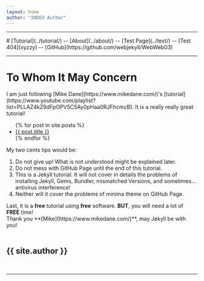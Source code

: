 ```yaml
---
layout: home
author: "INDEX Author"
---
```

<hr>
# [Tutorial](../tutorial/) -- [About](../about/) -- [Test Page](../test/) -- [Test 404](xyzzy) -- [GitHub](https://github.com/webjekyll/WebWeb03)
<hr>
<h1>To Whom It May Concern</h1>
I am just following 
[Mike Dane](https://www.mikedane.com/)'s
[tutorial](https://www.youtube.com/playlist?list=PLLAZ4kZ9dFpOPV5C5Ay0pHaa0RJFhcmcB).
It is a really really great tutorial! 
<ul>
{% for post in site.posts %}
<li><a href="{{ post.url }}">{{ post.title }}</a></li>
{% endfor %}
</ul>
My two cents tips would be:
<ol><li>  Do not give up! What is not understood might be explained later.
</li><li> Do not mess with GitHub Page until the end of this tutorial.
</li><li> This is a Jekyll tutorial. 
          It will not cover in details the problems of installing 
          Jekyll, Gems, Bundler, mismatched Versions, and sometimes... 
          antivirus interference!
</li><li> Neither will it cover the problems of minima theme on GitHub Page.
</li></ol>
Last, it is a <b>free</b> tutorial using <b>free</b> software. 
<b>BUT</b>, you will need a lot of <b>FREE</b> time! 
<br>
Thank you 
**[Mike](https://www.mikedane.com/)**,
may Jekyll be with you!
<br><br>
<h2>{{ site.author }}</h2>
<br>
<hr>

